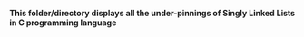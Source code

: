 **This folder/directory displays all the under-pinnings of Singly Linked Lists in C programming language**